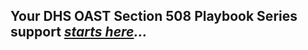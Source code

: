 ## Your DHS OAST Section 508 Playbook Series support *[starts here](https://section508coordinators.github.io/Playbook-Intro/)...*
